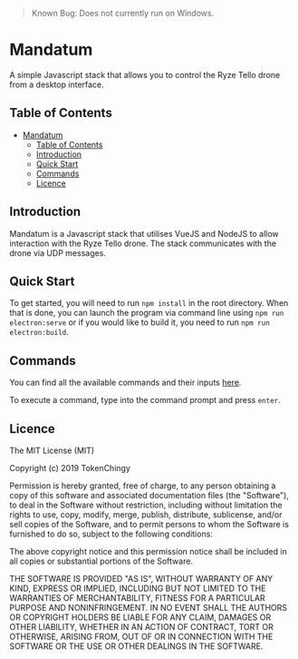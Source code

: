 > Known Bug: Does not currently run on Windows.

# Mandatum

A simple Javascript stack that allows you to control the Ryze Tello drone from a desktop interface.

## Table of Contents

- [Mandatum](#mandatum)
  - [Table of Contents](#table-of-contents)
  - [Introduction](#introduction)
  - [Quick Start](#quick-start)
  - [Commands](#commands)
  - [Licence](#licence)

## Introduction

Mandatum is a Javascript stack that utilises VueJS and NodeJS to allow interaction with the Ryze Tello drone. The stack communicates with the drone via UDP messages.

## Quick Start

To get started, you will need to run `npm install` in the root directory. When that is done, you can launch the program via command line using `npm run electron:serve` or if you would like to build it, you need to run `npm run electron:build`.

## Commands

You can find all the available commands and their inputs [here](https://dl-cdn.ryzerobotics.com/downloads/tello/20180910/Tello%20SDK%20Documentation%20EN_1.3.pdf).

To execute a command, type into the command prompt and press `enter`.

## Licence

The MIT License (MIT)

Copyright (c) 2019 TokenChingy

Permission is hereby granted, free of charge, to any person obtaining a copy of
this software and associated documentation files (the "Software"), to deal in
the Software without restriction, including without limitation the rights to
use, copy, modify, merge, publish, distribute, sublicense, and/or sell copies of
the Software, and to permit persons to whom the Software is furnished to do so,
subject to the following conditions:

The above copyright notice and this permission notice shall be included in all
copies or substantial portions of the Software.

THE SOFTWARE IS PROVIDED "AS IS", WITHOUT WARRANTY OF ANY KIND, EXPRESS OR
IMPLIED, INCLUDING BUT NOT LIMITED TO THE WARRANTIES OF MERCHANTABILITY, FITNESS
FOR A PARTICULAR PURPOSE AND NONINFRINGEMENT. IN NO EVENT SHALL THE AUTHORS OR
COPYRIGHT HOLDERS BE LIABLE FOR ANY CLAIM, DAMAGES OR OTHER LIABILITY, WHETHER
IN AN ACTION OF CONTRACT, TORT OR OTHERWISE, ARISING FROM, OUT OF OR IN
CONNECTION WITH THE SOFTWARE OR THE USE OR OTHER DEALINGS IN THE SOFTWARE.

